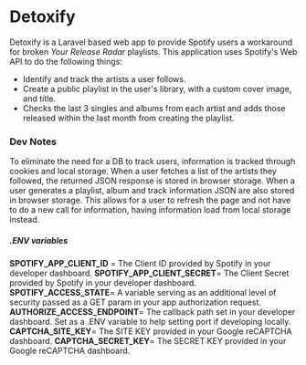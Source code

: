 # Detoxify
Detoxify is a Laravel based web app to provide Spotify users a workaround for broken _Your Release Radar_ playlists. This application uses Spotify's Web API to do the following things:

- Identify and track the artists a user follows.
- Create a public playlist in the user's library, with a custom cover image, and title.
- Checks the last 3 singles and albums from each artist and adds those released within the last month from creating the playlist.

### Dev Notes
To eliminate the need for a DB to track users, information is tracked through cookies and local storage. When a user fetches a list of the artists they followed, the returned JSON response is stored in browser storage. When a user generates a playlist, album and track information JSON are also stored in browser storage. This allows for a user to refresh the page and not have to do a new call for information, having information load from local storage instead.

##### .ENV variables

**SPOTIFY_APP_CLIENT_ID** = The Client ID provided by Spotify in your developer dashboard.
**SPOTIFY_APP_CLIENT_SECRET**= The Client Secret provided by Spotify in your developer dashboard.
**SPOTIFY_ACCESS_STATE**= A variable serving as an additional level of security passed as a GET param in your app authorization request.
**AUTHORIZE_ACCESS_ENDPOINT**= The callback path set in your developer dashboard. Set as a .ENV variable to help setting port if developing locally.
**CAPTCHA_SITE_KEY**= The SITE KEY provided in your Google reCAPTCHA dashboard.
**CAPTCHA_SECRET_KEY**= The SECRET KEY provided in your Google reCAPTCHA dashboard.
